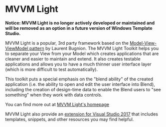 ﻿# MVVM Light

**Notice: MVVM Light is no longer actively developed or maintained and will be removed as an option in a future version of Windows Template Studio.**

MVVM Light is a popular, 3rd party framework based on the [Model-View-ViewModel pattern](https://en.wikipedia.org/wiki/Model%E2%80%93view%E2%80%93viewmodel)  by Laurent Bugnion. The MVVM Light Toolkit helps you to separate your View from your Model which creates applications that are cleaner and easier to maintain and extend. It also creates testable applications and allows you to have a much thinner user interface layer (which is more difficult to test automatically).

This toolkit puts a special emphasis on the "blend ability" of the created application (i.e. the ability to open and edit the user interface into Blend), including the creation of design-time data to enable the Blend users to "see something" when they work with data controls.

You can find more out at [MVVM Light's homepage](http://www.mvvmlight.net/)

MVVM Light also provide an [extension for Visual Studio 2017](https://marketplace.visualstudio.com/items?itemName=LaurentBugnion.MVVMLightforVS2017) that includes templates, snippets, and other resources you may find helpful.
